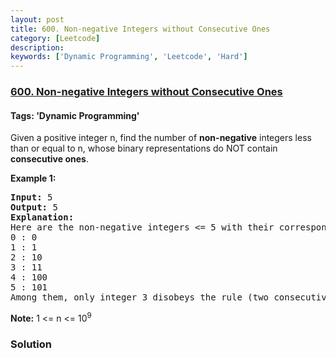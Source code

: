 ```yaml
---
layout: post
title: 600. Non-negative Integers without Consecutive Ones
category: [Leetcode]
description: 
keywords: ['Dynamic Programming', 'Leetcode', 'Hard']
---
```

### [600. Non-negative Integers without Consecutive Ones](https://leetcode.com/problems/non-negative-integers-without-consecutive-ones)

#### Tags: 'Dynamic Programming'

<div class="content__u3I1 question-content__JfgR"><div><p>Given a positive integer n, find the number of <b>non-negative</b> integers less than or equal to n, whose binary representations do NOT contain <b>consecutive ones</b>.</p>
<p><b>Example 1:</b><br/>
</p><pre><b>Input:</b> 5
<b>Output:</b> 5
<b>Explanation:</b> 
Here are the non-negative integers &lt;= 5 with their corresponding binary representations:
0 : 0
1 : 1
2 : 10
3 : 11
4 : 100
5 : 101
Among them, only integer 3 disobeys the rule (two consecutive ones) and the other 5 satisfy the rule. 
</pre>
<p></p>
<p><b>Note:</b>
1 &lt;= n &lt;= 10<sup>9</sup>
</p>
</div></div>

### Solution

